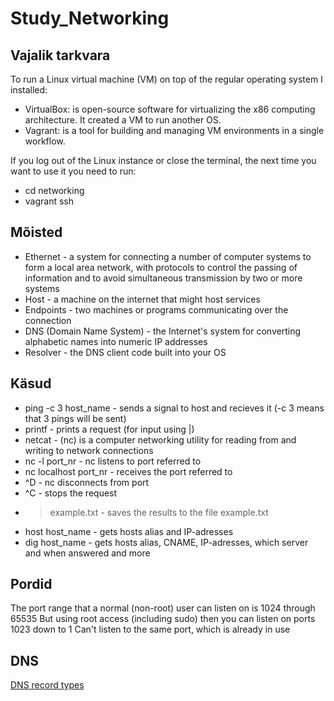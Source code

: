 # Study_Networking

## Vajalik tarkvara

To run a Linux virtual machine (VM) on top of the regular operating system I installed:
- VirtualBox: is open-source software for virtualizing the x86 computing architecture. It created a VM to run another OS.
- Vagrant: is a tool for building and managing VM environments in a single workflow.

If you log out of the Linux instance or close the terminal, the next time you want to use it you need to run:
- cd networking
- vagrant ssh

## Mõisted

- Ethernet - a system for connecting a number of computer systems to form a local area network, with protocols to control the passing of information and to avoid simultaneous transmission by two or more systems
- Host - a machine on the internet that might host services
- Endpoints - two machines or programs communicating over the connection
- DNS (Domain Name System) - the Internet's system for converting alphabetic names into numeric IP addresses
- Resolver - the DNS client code built into your OS

## Käsud

- ping -c 3 host_name - sends a signal to host and recieves it (-c 3 means that 3 pings will be sent)
- printf - prints a request (for input using |)
- netcat - (nc) is a computer networking utility for reading from and writing to network connections
- nc -l port_nr - nc listens to port referred to
- nc localhost port_nr - receives the port referred to
- ^D - nc disconnects from port
- ^C - stops the request
- > example.txt - saves the results to the file example.txt
- host host_name - gets hosts alias and IP-adresses
- dig host_name - gets hosts alias, CNAME, IP-adresses, which server and when answered and more

## Pordid

The port range that a normal (non-root) user can listen on is 1024 through 65535
But using root access (including sudo) then you can listen on ports 1023 down to 1
Can't listen to the same port, which is already in use

## DNS

[DNS record types](https://en.wikipedia.org/wiki/List_of_DNS_record_types)
